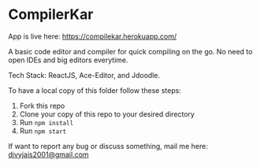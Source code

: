 # CompilerKar 

App is live here: https://compilekar.herokuapp.com/

A basic code editor and compiler for quick compiling on the go. No need to open IDEs and big editors everytime. 

Tech Stack: ReactJS, Ace-Editor, and Jdoodle.

To have a local copy of this folder follow these steps:

1) Fork this repo
2) Clone your copy of this repo to your desired directory
3) Run <code>npm install</code>
4) Run <code>npm start</code>

If want to report any bug or discuss something, mail me here: divyjais2001@gmail.com